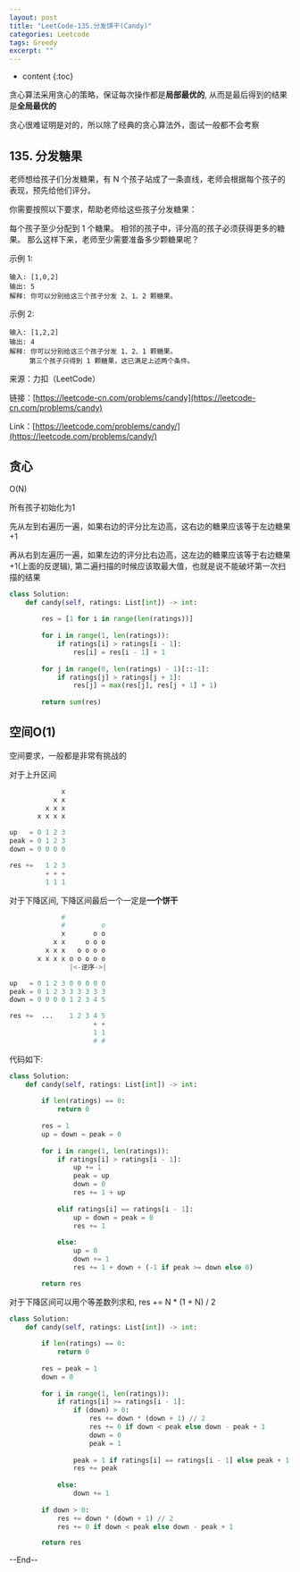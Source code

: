 ```yaml
---
layout: post
title: "LeetCode-135.分发饼干(Candy)"
categories: Leetcode
tags: Greedy
excerpt: ""
---
```


* content
{:toc}

贪心算法采用贪心的策略，保证每次操作都是**局部最优的**, 从而是最后得到的结果是**全局最优的**

贪心很难证明是对的，所以除了经典的贪心算法外，面试一般都不会考察

## 135. 分发糖果

老师想给孩子们分发糖果，有 N 个孩子站成了一条直线，老师会根据每个孩子的表现，预先给他们评分。

你需要按照以下要求，帮助老师给这些孩子分发糖果：

每个孩子至少分配到 1 个糖果。
相邻的孩子中，评分高的孩子必须获得更多的糖果。
那么这样下来，老师至少需要准备多少颗糖果呢？

示例 1:

```
输入: [1,0,2]
输出: 5
解释: 你可以分别给这三个孩子分发 2、1、2 颗糖果。
```

示例 2:

```
输入: [1,2,2]
输出: 4
解释: 你可以分别给这三个孩子分发 1、2、1 颗糖果。
     第三个孩子只得到 1 颗糖果，这已满足上述两个条件。
```

来源：力扣（LeetCode）

链接：[https://leetcode-cn.com/problems/candy](https://leetcode-cn.com/problems/candy)

Link：[https://leetcode.com/problems/candy/](https://leetcode.com/problems/candy/)

## 贪心

O(N)

所有孩子初始化为1

先从左到右遍历一遍，如果右边的评分比左边高，这右边的糖果应该等于左边糖果+1

再从右到左遍历一遍，如果左边的评分比右边高，这左边的糖果应该等于右边糖果+1(上面的反逻辑), 第二遍扫描的时候应该取最大值，也就是说不能破坏第一次扫描的结果

```python
class Solution:
    def candy(self, ratings: List[int]) -> int:
        
        res = [1 for i in range(len(ratings))]
        
        for i in range(1, len(ratings)):
            if ratings[i] > ratings[i - 1]:
                res[i] = res[i - 1] + 1
                
        for j in range(0, len(ratings) - 1)[::-1]:
            if ratings[j] > ratings[j + 1]:
                res[j] = max(res[j], res[j + 1] + 1)
        
        return sum(res)
```

## 空间O(1)

空间要求，一般都是非常有挑战的

对于上升区间

```python
             x
           x x
         x x x
       x x x x

up   = 0 1 2 3
peak = 0 1 2 3
down = 0 0 0 0

res +=   1 2 3
         + + +
         1 1 1
```

对于下降区间, 下降区间最后一个一定是**一个饼干**

```python
             #
             #         o
             x       o o
           x x     o o o
         x x x   o o o o
       x x x x o o o o o
               |<-逆序->|

up   = 0 1 2 3 0 0 0 0 0
peak = 0 1 2 3 3 3 3 3 3
down = 0 0 0 0 1 2 3 4 5

res +=  ...    1 2 3 4 5
                     + + 
                     1 1
                     # #                          
```

代码如下:

```python
class Solution:
    def candy(self, ratings: List[int]) -> int:
        
        if len(ratings) == 0:
            return 0
        
        res = 1
        up = down = peak = 0
        
        for i in range(1, len(ratings)):
            if ratings[i] > ratings[i - 1]:
                up += 1
                peak = up
                down = 0
                res += 1 + up
                
            elif ratings[i] == ratings[i - 1]:
                up = down = peak = 0
                res += 1
        
            else:
                up = 0
                down += 1
                res += 1 + down + (-1 if peak >= down else 0)

        return res
```

对于下降区间可以用个等差数列求和, res += N * (1 + N) / 2 

```python
class Solution:
    def candy(self, ratings: List[int]) -> int:
        
        if len(ratings) == 0:
            return 0
        
        res = peak = 1
        down = 0
        
        for i in range(1, len(ratings)):
            if ratings[i] >= ratings[i - 1]:
                if (down) > 0:
                    res += down * (down + 1) // 2
                    res += 0 if down < peak else down - peak + 1
                    down = 0
                    peak = 1
                    
                peak = 1 if ratings[i] == ratings[i - 1] else peak + 1
                res += peak
        
            else:
                down += 1
                
        if down > 0:
            res += down * (down + 1) // 2
            res += 0 if down < peak else down - peak + 1

        return res
```

--End--


